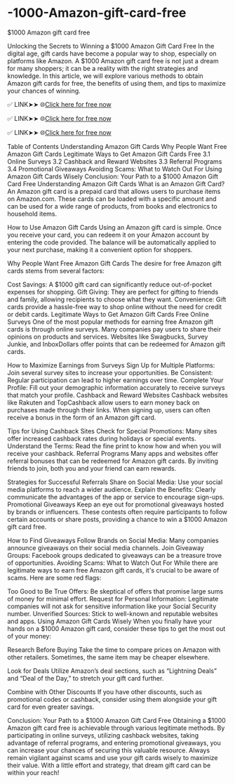 # -1000-Amazon-gift-card-free
$1000 Amazon gift card free

Unlocking the Secrets to Winning a $1000 Amazon Gift Card Free
In the digital age, gift cards have become a popular way to shop, especially on platforms like Amazon. A $1000 Amazon gift card free is not just a dream for many shoppers; it can be a reality with the right strategies and knowledge. In this article, we will explore various methods to obtain Amazon gift cards for free, the benefits of using them, and tips to maximize your chances of winning.


✅ LINK➤➤ 🌐[Click here for free now](https://tinyurl.com/4czpdzvp)

✅ LINK➤➤ 🌐[Click here for free now](https://tinyurl.com/4czpdzvp)

✅ LINK➤➤ 🌐[Click here for free now](https://tinyurl.com/4czpdzvp)


Table of Contents
Understanding Amazon Gift Cards
Why People Want Free Amazon Gift Cards
Legitimate Ways to Get Amazon Gift Cards Free
3.1 Online Surveys
3.2 Cashback and Reward Websites
3.3 Referral Programs
3.4 Promotional Giveaways
Avoiding Scams: What to Watch Out For
Using Amazon Gift Cards Wisely
Conclusion: Your Path to a $1000 Amazon Gift Card Free
Understanding Amazon Gift Cards
What is an Amazon Gift Card?
An Amazon gift card is a prepaid card that allows users to purchase items on Amazon.com. These cards can be loaded with a specific amount and can be used for a wide range of products, from books and electronics to household items.

How to Use Amazon Gift Cards
Using an Amazon gift card is simple. Once you receive your card, you can redeem it on your Amazon account by entering the code provided. The balance will be automatically applied to your next purchase, making it a convenient option for shoppers.

Why People Want Free Amazon Gift Cards
The desire for free Amazon gift cards stems from several factors:

Cost Savings: A $1000 gift card can significantly reduce out-of-pocket expenses for shopping.
Gift Giving: They are perfect for gifting to friends and family, allowing recipients to choose what they want.
Convenience: Gift cards provide a hassle-free way to shop online without the need for credit or debit cards.
Legitimate Ways to Get Amazon Gift Cards Free
Online Surveys
One of the most popular methods for earning free Amazon gift cards is through online surveys. Many companies pay users to share their opinions on products and services. Websites like Swagbucks, Survey Junkie, and InboxDollars offer points that can be redeemed for Amazon gift cards.

How to Maximize Earnings from Surveys
Sign Up for Multiple Platforms: Join several survey sites to increase your opportunities.
Be Consistent: Regular participation can lead to higher earnings over time.
Complete Your Profile: Fill out your demographic information accurately to receive surveys that match your profile.
Cashback and Reward Websites
Cashback websites like Rakuten and TopCashback allow users to earn money back on purchases made through their links. When signing up, users can often receive a bonus in the form of an Amazon gift card.

Tips for Using Cashback Sites
Check for Special Promotions: Many sites offer increased cashback rates during holidays or special events.
Understand the Terms: Read the fine print to know how and when you will receive your cashback.
Referral Programs
Many apps and websites offer referral bonuses that can be redeemed for Amazon gift cards. By inviting friends to join, both you and your friend can earn rewards.

Strategies for Successful Referrals
Share on Social Media: Use your social media platforms to reach a wider audience.
Explain the Benefits: Clearly communicate the advantages of the app or service to encourage sign-ups.
Promotional Giveaways
Keep an eye out for promotional giveaways hosted by brands or influencers. These contests often require participants to follow certain accounts or share posts, providing a chance to win a $1000 Amazon gift card free.

How to Find Giveaways
Follow Brands on Social Media: Many companies announce giveaways on their social media channels.
Join Giveaway Groups: Facebook groups dedicated to giveaways can be a treasure trove of opportunities.
Avoiding Scams: What to Watch Out For
While there are legitimate ways to earn free Amazon gift cards, it's crucial to be aware of scams. Here are some red flags:

Too Good to Be True Offers: Be skeptical of offers that promise large sums of money for minimal effort.
Request for Personal Information: Legitimate companies will not ask for sensitive information like your Social Security number.
Unverified Sources: Stick to well-known and reputable websites and apps.
Using Amazon Gift Cards Wisely
When you finally have your hands on a $1000 Amazon gift card, consider these tips to get the most out of your money:

Research Before Buying
Take the time to compare prices on Amazon with other retailers. Sometimes, the same item may be cheaper elsewhere.

Look for Deals
Utilize Amazon’s deal sections, such as “Lightning Deals” and “Deal of the Day,” to stretch your gift card further.

Combine with Other Discounts
If you have other discounts, such as promotional codes or cashback, consider using them alongside your gift card for even greater savings.

Conclusion: Your Path to a $1000 Amazon Gift Card Free
Obtaining a $1000 Amazon gift card free is achievable through various legitimate methods. By participating in online surveys, utilizing cashback websites, taking advantage of referral programs, and entering promotional giveaways, you can increase your chances of securing this valuable resource. Always remain vigilant against scams and use your gift cards wisely to maximize their value. With a little effort and strategy, that dream gift card can be within your reach!
